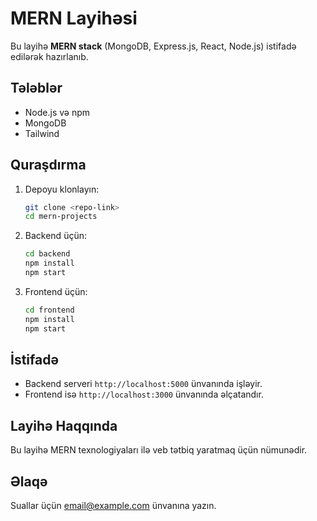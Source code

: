 # MERN Layihəsi

Bu layihə **MERN stack** (MongoDB, Express.js, React, Node.js) istifadə edilərək hazırlanıb.

## Tələblər

- Node.js və npm
- MongoDB
- Tailwind

## Quraşdırma

1. Depoyu klonlayın:
    ```bash
    git clone <repo-link>
    cd mern-projects
    ```

2. Backend üçün:
    ```bash
    cd backend
    npm install
    npm start
    ```

3. Frontend üçün:
    ```bash
    cd frontend
    npm install
    npm start
    ```

## İstifadə

- Backend serveri `http://localhost:5000` ünvanında işləyir.
- Frontend isə `http://localhost:3000` ünvanında əlçatandır.

## Layihə Haqqında

Bu layihə MERN texnologiyaları ilə veb tətbiq yaratmaq üçün nümunədir.

## Əlaqə

Suallar üçün [email@example.com](mailto:email@example.com) ünvanına yazın.